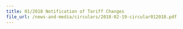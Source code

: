 ```yaml
---
title: 01/2018 Notification of Tariff Changes
file_url: /news-and-media/circulars/2018-02-19-circular012018.pdf
---
```

